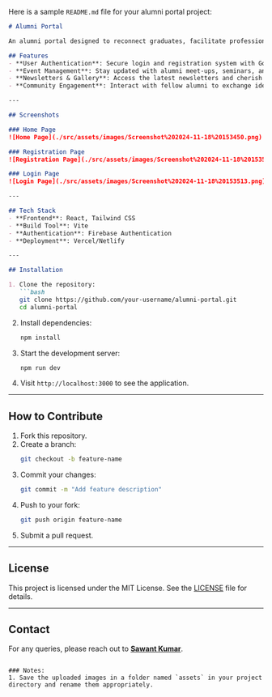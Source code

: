 Here is a sample `README.md` file for your alumni portal project:

```markdown
# Alumni Portal

An alumni portal designed to reconnect graduates, facilitate professional networking, and provide a space for the alumni community to thrive. Built using **Vite** and **React**, this project emphasizes simplicity, scalability, and performance.

## Features
- **User Authentication**: Secure login and registration system with Google Sign-In.
- **Event Management**: Stay updated with alumni meet-ups, seminars, and other events.
- **Newsletters & Gallery**: Access the latest newsletters and cherish memories through the photo gallery.
- **Community Engagement**: Interact with fellow alumni to exchange ideas and build professional connections.

---

## Screenshots

### Home Page
![Home Page](./src/assets/images/Screenshot%202024-11-18%20153450.png)

### Registration Page
![Registration Page](./src/assets/images/Screenshot%202024-11-18%20153501.png)

### Login Page
![Login Page](./src/assets/images/Screenshot%202024-11-18%20153513.png)

---

## Tech Stack
- **Frontend**: React, Tailwind CSS
- **Build Tool**: Vite
- **Authentication**: Firebase Authentication
- **Deployment**: Vercel/Netlify

---

## Installation

1. Clone the repository:
   ```bash
   git clone https://github.com/your-username/alumni-portal.git
   cd alumni-portal
   ```

2. Install dependencies:
   ```bash
   npm install
   ```

3. Start the development server:
   ```bash
   npm run dev
   ```

4. Visit `http://localhost:3000` to see the application.

---

## How to Contribute

1. Fork this repository.
2. Create a branch:
   ```bash
   git checkout -b feature-name
   ```
3. Commit your changes:
   ```bash
   git commit -m "Add feature description"
   ```
4. Push to your fork:
   ```bash
   git push origin feature-name
   ```
5. Submit a pull request.

---

## License
This project is licensed under the MIT License. See the [LICENSE](LICENSE) file for details.

---

## Contact
For any queries, please reach out to **[Sawant Kumar](mailto:sawantkumar199@gmail.com)**.
```

### Notes:
1. Save the uploaded images in a folder named `assets` in your project directory and rename them appropriately.
